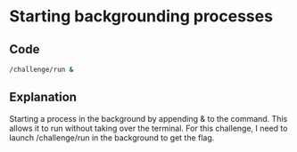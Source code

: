 # Starting backgrounding processes

## Code

```bash
/challenge/run &
```
## Explanation

Starting a process in the background by appending & to the command.
This allows it to run without taking over the terminal.
For this challenge, I need to launch /challenge/run in the background to get the flag.
